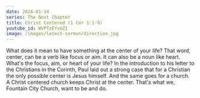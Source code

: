 ```yaml
---
date: 2024-01-14
series: The Next Chapter
title: Christ Centered (1 Cor 1:1-9)
youtube_id: WVPTzEYsUZI
image: /images/latest-sermon/direction.jpg
---
```

What does it mean to have something at the center of your life? That word, center, can be a verb like focus or aim. It can also be a noun like heart.  What's the focus, aim, or heart of your life? In the introduction to his letter to the Christians in the Corinth, Paul laid out a strong case that for a Christian the only possible center is Jesus himself. And the same goes for a church. A Christ centered church keeps Christ at the center. That's what we, Fountain City Church, want to be and do.
